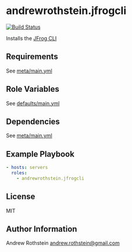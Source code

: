 andrewrothstein.jfrogcli
=========
[![Build Status](https://travis-ci.org/andrewrothstein/ansible-jfrogcli.svg?branch=master)](https://travis-ci.org/andrewrothstein/ansible-jfrogcli)

Installs the [JFrog CLI](https://www.jfrog.com/confluence/display/CLI/JFrog+CLI)

Requirements
------------

See [meta/main.yml](meta/main.yml)

Role Variables
--------------

See [defaults/main.yml](defaults/main.yml)

Dependencies
------------

See [meta/main.yml](meta/main.yml)

Example Playbook
----------------

```yml
- hosts: servers
  roles:
    - andrewrothstein.jfrogcli
```

License
-------

MIT

Author Information
------------------

Andrew Rothstein <andrew.rothstein@gmail.com>
